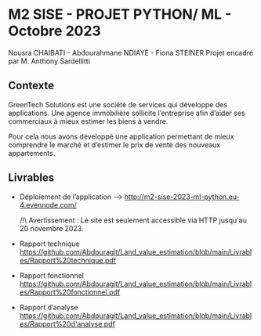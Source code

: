 # M2 SISE - PROJET PYTHON/ ML - Octobre 2023
Nousra CHAIBATI - Abdourahmane NDIAYE - Fiona STEINER
Projet encadré par M. Anthony Sardellitti

## Contexte
GreenTech Solutions est une société de services qui développe des applications. Une agence immobilière sollicite l’entreprise afin d’aider ses commerciaux à mieux estimer les biens à vendre. 

Pour cela nous avons développé une application permettant de mieux comprendre le marché et d’estimer le prix de vente des nouveaux appartements.

## Livrables
- Déploiement de l’application --> http://m2-sise-2023-ml-python.eu-4.evennode.com/

  /!\ Avertissement : Le site est seulement accessible via HTTP jusqu'au 20 novembre 2023. 
  
- Rapport technique
https://github.com/Abdouragit/Land_value_estimation/blob/main/Livrables/Rapport%20technique.pdf


- Rapport fonctionnel
https://github.com/Abdouragit/Land_value_estimation/blob/main/Livrables/Rapport%20fonctionnel.pdf

- Rapport d’analyse
https://github.com/Abdouragit/Land_value_estimation/blob/main/Livrables/Rapport%20d'analyse.pdf
